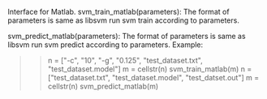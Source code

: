 Interface for Matlab.
svm_train_matlab(parameters): The format of parameters is same as libsvm
	run svm train according to parameters.

svm_predict_matlab(parameters): The format of parameters is same as libsvm
	run svm predict according to parameters.
Example:
>> n = ["-c", "10", "-g", "0.125", "test_dataset.txt", "test_dataset.model"]
>> m = cellstr(n)
>> svm_train_matlab(m)
>> n = ["test_dataset.txt", "test_dataset.model", "test_datset.out"]
>> m = cellstr(n)
>> svm_predict_matlab(m)
